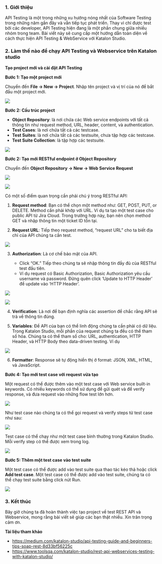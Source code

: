 ### **1. Giới thiệu**

API Testing là một trong những xu hướng nóng nhất của Software Testing trong những năm gần đây và vẫn tiếp tục phát triển. Thay vì chỉ được test bởi các developer, API Testing hiện đang là một phần chung giữa nhiều nhóm trong team. Bài viết này sẽ cung cấp một hướng dẫn toàn diện về cách thực hiện API Testing & WebService với Katalon Studio.

### **2. Làm thế nào để chạy API Testing và Webservice trên Katalon studio**

**Tạo project mới và cài đặt API Testing**

**Bước 1: Tạo một project mới**

Chuyển đến **File → New → Project**. Nhập tên project và vị trí của nó để bắt đầu một project mới.

![](https://images.viblo.asia/abd39b21-58aa-464f-8cd8-ec8e30e5a45d.png)

**Bước 2: Cấu trúc project**

* **Object Repository**: là nơi chứa các Web service endpoints với tất cả thông tin như request method, URL, header, content, và authentication.
* **Test Cases**: là nơi chứa tất cả các testcase.
* **Test Suites**: là nơi chứa tất cả các testsuite, chưa tập hợp các testcase.
* **Test Suite Collection**: là tập hợp các testsuite.

![](https://images.viblo.asia/a0cc00b6-5d79-4ff0-85ee-167901514a32.png)

**Bước 2: Tạo mới RESTful endpoint ở Object Repository**

Chuyển đến **Object Repository → New → Web Service Request**

![](https://images.viblo.asia/3763596d-c441-449b-8a4a-12adcea49855.png)

![](https://images.viblo.asia/d48390e0-9bb9-430b-b5b5-06c120cdcf26.png)

Có một số điểm quan trọng cần phải chú ý trong RESTful API:

1. **Request method**: Bạn có thể chọn một method như: GET, POST, PUT, or DELETE. Method cần phải khớp với URL. Ví dụ ta tạo một test case cho public API từ Jira Cloud. Trong trường hợp này, bạn nên chọn method GET và nhập thông tin một ticket ID tồn tại.

2. **Request URL**: Tiếp theo request method, “request URL” cho ta biết địa chỉ của API chúng ta cần test.

![](https://images.viblo.asia/b6fdcec7-87cb-4f9e-b3f9-065328b7c5c0.png)

3. **Authorization**: Là cơ chế bảo mật của API.

    * Click “OK.” Tiếp theo chúng ta sẽ nhập thông tin đầy đủ của RESTful test đầu tiên.
    * Ví dụ request có Basic Authorization, Basic Authorization yêu cầu username và password. Đừng quên click ‘Update to HTTP Header’ để update vào ‘HTTP Header’.

![](https://images.viblo.asia/971f4d6b-126a-4489-8315-fb879c723aea.png)

![](https://images.viblo.asia/971f4d6b-126a-4489-8315-fb879c723aea.png)

4. **Verification**: Là nơi để bạn định nghĩa các assertion để chắc rằng API sẽ trả về thông tin đúng.

5. **Variables**: Để API của bạn có thể linh động chúng ta cần phải có dữ liệu. Trong Katalon Studio, mỗi phần của request chúng ta đều có thể tham số hóa. Chúng ta có thể tham số cho: URL, authentication, HTTP Header, và HTTP Body theo data-driven testing. Ví dụ

![](https://images.viblo.asia/b542fed4-dce1-4c57-b51b-226b694d9b92.png)

6. **Formatter**: Response sẽ tự động hiển thị ở format: JSON, XML, HTML, và JavaScript.

**Bước 4: Tạo mới test case với request vừa tạo**

Một request có thể được thêm vào một test case với Web service built-in keywords. Có nhiều keywords có thể sử dụng để gửi quét và để verify response, và đưa request vào những flow test lớn hơn.

![](https://images.viblo.asia/6ab107c7-3e2e-4b8b-86a1-0c0f1df0e906.png)

Như test case nào chúng ta có thể gọi request và verify steps từ test case như sau:

![](https://images.viblo.asia/a161afc6-523a-4afc-8e04-a6a076838c95.png)

Test case có thể chạy như một test case bình thường trong Katalon Studio. Mỗi verify step có thể được xem trong log.

![](https://images.viblo.asia/8b2b3e9a-6426-4b73-ac12-167c4c0b9eb4.png)

**Bước 5: Thêm một test case vào test suite**

Một test case có thể được add vào test suite qua thao tác kéo thả hoặc click **Add test case**. Một test case có thể được add vào test suite, chúng ta có thể chạy test suite bằng click nút Run.

![](https://images.viblo.asia/cb88fd11-c996-4583-9bcf-718e483eee65.png)

### 3. Kết thúc

Bây giờ chúng ta đã hoàn thành việc tạo project về test REST API và Webservice, mong rằng bài viết sẽ giúp các bạn thật nhiều. Xin trân trọng cảm ơn.

**Tài liệu tham khảo**
- https://medium.com/katalon-studio/api-testing-guide-and-beginners-tips-soap-rest-8d33bf56225c
-  https://www.toolsqa.com/katalon-studio/rest-api-webservices-testing-with-katalon-studio/